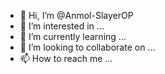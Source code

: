 - 👋 Hi, I’m @Anmol-SlayerOP
- 👀 I’m interested in ...
- 🌱 I’m currently learning ...
- 💞️ I’m looking to collaborate on ...
- 📫 How to reach me ...

<!---
Anmol-SlayerOP/Anmol-SlayerOP is a ✨ special ✨ repository because its `README.md` (this file) appears on your GitHub profile.
You can click the Preview link to take a look at your changes.
--->
